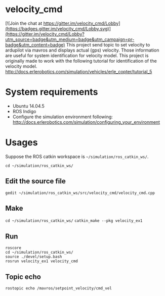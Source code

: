 # velocity_cmd

[![Join the chat at https://gitter.im/velocity_cmd/Lobby](https://badges.gitter.im/velocity_cmd/Lobby.svg)](https://gitter.im/velocity_cmd/Lobby?utm_source=badge&utm_medium=badge&utm_campaign=pr-badge&utm_content=badge)
This project send topic to set velocity to ardupilot via mavros and displays actual (gps) velocity. 
Those information are useful for system identification for velocity model.
This project is originally made to work with the following tutorial for identification of the velocity model.
http://docs.erlerobotics.com/simulation/vehicles/erle_copter/tutorial_5

# System requirements
* Ubuntu 14.04.5
* ROS Indigo
* Configure the simulation environment following: http://docs.erlerobotics.com/simulation/configuring_your_environment

# Usages
Suppose the ROS catkin workspace is `~/simulation/ros_catkin_ws/`.

`cd ~/simulation/ros_catkin_ws/`

## Edit the source file
`gedit ~/simulation/ros_catkin_ws/src/velocity_cmd/velocity_cmd.cpp`

## Make
`cd ~/simulation/ros_catkin_ws/`
`catkin_make --pkg velocity_ex1`
## Run
```
roscore
cd ~/simulation/ros_catkin_ws/
source ./devel/setup.bash 
rosrun velocity_ex1 velocity_cmd 
```

## Topic echo
`rostopic echo /mavros/setpoint_velocity/cmd_vel`
